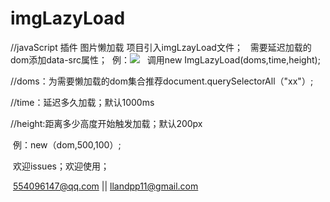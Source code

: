 # imgLazyLoad
//javaScript 插件 图片懒加载
项目引入imgLzayLoad文件；
  
  需要延迟加载的dom添加data-src属性；
  例：<img src="load.png" data-src="my-img.jpg"/>
  
 调用new ImgLazyLoad(doms,time,height);
 
 //doms：为需要懒加载的dom集合推荐document.querySelectorAll（"xx"）;
 
 //time：延迟多久加载；默认1000ms
 
 //height:距离多少高度开始触发加载；默认200px
 
  例：new（dom,500,100）;
  
  
  欢迎issues；欢迎使用；
  
  554096147@qq.com || llandpp11@gmail.com
